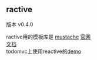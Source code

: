 ## ractive
版本 v0.4.0

ractive用的模板库是 [mustache](https://github.com/janl/mustache.js)
[官网](http://www.ractivejs.org/)    
[文档](http://docs.ractivejs.org/)    
todomvc上使用reactive的[demo](http://todomvc.com/labs/architecture-examples/ractive/)